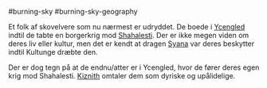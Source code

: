 #burning-sky #burning-sky-geography

Et folk af skovelvere som nu nærmest er udryddet. De boede i [Ycengled](./Ycengled.md) indtil de tabte en borgerkrig mod [Shahalesti](./Shahalesti.md). Der er ikke megen viden om deres liv eller kultur, men det er kendt at dragen [Syana](./Syana.md) var deres beskytter indtil Kultunge dræbte den.

Der er dog tegn på at de endnu/atter er i Ycengled, hvor de fører deres egen krig mod Shahalesti. [Kiznith](./Kiznith.md) omtaler dem som dyriske og upålidelige.
